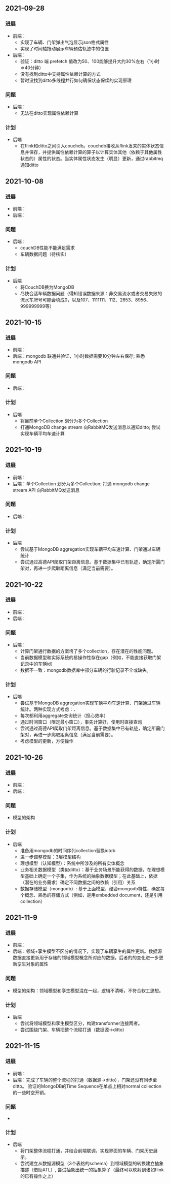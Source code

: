 ## 2021-09-28
### 进展
+ 前端：
  + 实现了车辆、门架弹出气泡显示json格式属性
  + 实现了时间轴拖动展示车辆预估轨迹中的位置
+ 后端：
  + 验证：ditto 端 prefetch 值改为50、100能够提升大约30%左右（1小时=>40分钟）
  + 没有找到ditto中支持属性依赖计算的方式
  + 暂时没找到ditto多线程并行如何确保状态保续的实现原理
### 问题
+ 后端：
  + 无法在ditto实现属性依赖计算
### 计划
+ 后端
  + 在flink和ditto之间引入couchdb。couchdb接收从flink发来的实体状态信息并保存，并提供属性依赖计算的算子以计算实体其他（依赖于其他属性状态的）属性的状态。当实体属性状态发生（明显）更新，通过rabbitmq通知ditto

## 2021-10-08
### 进展
+ 前端：
+ 后端：

### 问题
+ 后端：
  + couchDB性能不能满足需求
  + 车辆数据问题（待核实）
### 计划
+ 后端
  + 将CouchDB换为MongoDB
  + 尽快合适车辆数据问题（得知错误数据来源：非交易流水或者交易失败的流水车牌号可能会填成0，以及107、1111111、112、2653、8956、999999999等）

## 2021-10-15
### 进展
+ 前端：
+ 后端：mongodb 联通并验证，1小时数据需要10分钟左右保存; 熟悉mongodb API

### 问题
+ 后端：
### 计划
+ 后端
  + 将目前单个Collection 划分为多个Collection
  + 打通MongoDB change stream 向RabbitMQ发送消息以通知ditto; 尝试实现车辆平均车速计算
 
## 2021-10-19
### 进展
+ 前端：
+ 后端：单个Collection 划分为多个Collection; 打通 mongodb change stream API 向RabbitMQ发送消息

### 问题
+ 后端：
### 计划
+ 后端
  + 尝试基于MongoDB aggregation实现车辆平均车速计算、门架通过车辆统计
  + 尝试通过高德API爬取门架距离信息。基于数据集中已有轨迹，确定所需门架对，再进一步爬取距离信息（满足当前需要）。  

## 2021-10-22
### 进展
+ 前端：
+ 后端：
### 问题
+ 后端：
  + 计算门架通行数据的方案垮了多个collection，存在潜在的性能问题。
  + 当前数据模型和实际系统的易操作性存在gap（例如，不能直接获取门架记录中的车辆id）
  + 数据不一致：mongodb数据库中部分车辆的行驶记录不全或缺失。
### 计划
+ 后端
  + 尝试基于MongoDB aggregation实现车辆平均车速计算、门架通过车辆统计。两种实现方式考虑：、
   + 每次都利用aggregate查询统计（担心效率）
   + 通过时间窗口（限定最小窗口），事先计算好，使用时直接查询  
  + 尝试通过高德API爬取门架距离信息。基于数据集中已有轨迹，确定所需门架对，再进一步爬取距离信息（满足当前需要）。  
  + 考虑模型的更新，方便操作
## 2021-10-26
### 进展
+ 前端：
+ 后端：
### 问题
+ 模型的架构
### 计划
+ 后端
  + 准备用mongodb的时间序列collection替换iotdb
  + 进一步调整模型：3层模型结构
   + 理想模型（认知模型）：系统中所涉及的所有实体概念
   + 业务相关数据模型（类似ditto）：基于业务场景所能获得的数据，在理想模型基础上确定一个子集，作为系统的抽象数据模型；在此基础上，依据（潜在的业务需求）确定不同数据之间的依赖（引用）关系
   + 数据存储模型（mongodb）: 基于上面模型，结合mongodb特性，确定每个概念、熟悉的存储方式（例如，是用embedded document，还是引用collection）

## 2021-11-9
### 进展
+ 前端：
+ 后端：领域+孪生模型不区分的情况下，实现了车辆孪生的属性更新。数据源数据直接更新用于存储的领域模型概念所对应的数据，后者的的变化进一步更新孪生对象的属性
### 问题
+ 模型的架构：领域模型和孪生模型混在一起，逻辑不清晰，不符合软工思想。
### 计划
+ 后端
  + 尝试将领域模型和孪生模型区分，构建transformer连接两者。
  + 尝试围绕门架、车辆把整个流程打通（数据源->ditto）

## 2021-11-15
### 进展
+ 前端：
+ 后端：完成了车辆的整个流程的打通（数据源->ditto），门架还没有同步至ditto。 验证的MongoDB的Time Sequence在单点上相对normal collection的一些时空开销。
### 问题
+ 
### 计划
+ 后端
  + 将门架整体流程打通，并结合前端联调，实现界面的车辆、门架历史展示。
  + 尝试建立从数据源模型（3个表格的schema）到领域模型的转换建立抽象描述（借助ATL）, 尝试抽象出统一的抽象算子（最终可以映射到诸如flink的已有操作之上）
